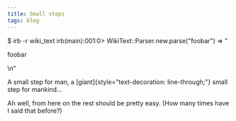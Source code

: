 ```yaml
---
title: Small steps
tags: blog
---
```


\$ irb -r wiki_text irb(main):001:0> WikiText::Parser.new.parse("foobar") => "<p>foobar</p>\n"

A small step for man, a [giant]{style="text-decoration: line-through;"} small step for mankind...

Ah well, from here on the rest should be pretty easy. (How many times have I said that before?)
